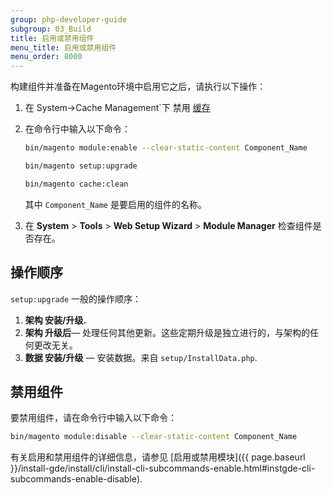 ```yaml
---
group: php-developer-guide
subgroup: 03_Build
title: 启用或禁用组件
menu_title: 启用或禁用组件
menu_order: 8000
---
```


构建组件并准备在Magento环境中启用它之后，请执行以下操作：

1. 在 System->Cache Management`下 禁用 [缓存](https://glossary.magento.com/cache)
1. 在命令行中输入以下命令：

   ```bash
   bin/magento module:enable --clear-static-content Component_Name
   ```

   ```bash
   bin/magento setup:upgrade
   ```

   ```bash
   bin/magento cache:clean
   ```

   其中 `Component_Name` 是要启用的组件的名称。

1. 在 **System** > **Tools** > **Web Setup Wizard** > **Module Manager** 检查组件是否存在。

## 操作顺序

 `setup:upgrade` 一般的操作顺序：

1. **架构 安装/升级.**
1. **架构 升级后**— 处理任何其他更新。这些定期升级是独立进行的，与架构的任何更改无关。
1. **数据 安装/升级** — 安装数据。来自 `setup/InstallData.php`.

## 禁用组件

要禁用组件，请在命令行中输入以下命令：

```bash
bin/magento module:disable --clear-static-content Component_Name
```

有关启用和禁用组件的详细信息，请参见 [启用或禁用模块]({{ page.baseurl }}/install-gde/install/cli/install-cli-subcommands-enable.html#instgde-cli-subcommands-enable-disable).
